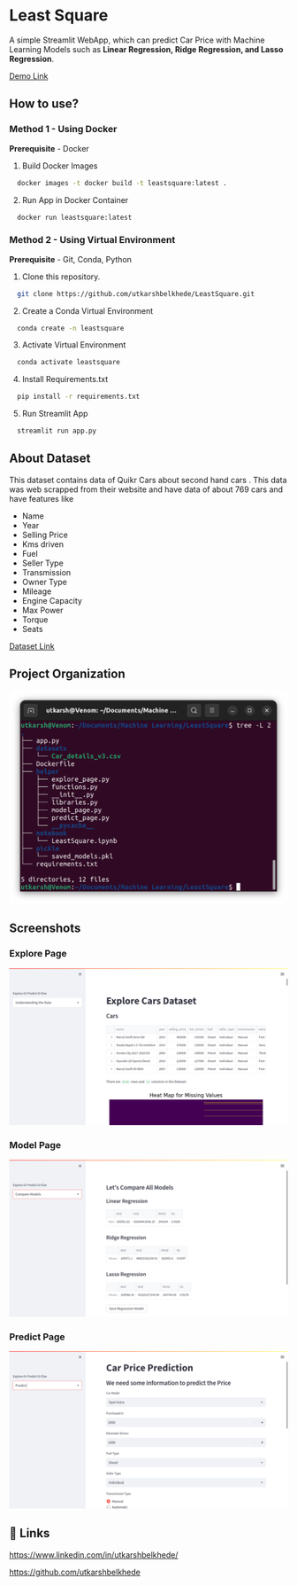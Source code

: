 
# Least Square

A simple Streamlit WebApp, which can predict Car Price with Machine Learning Models such as **Linear Regression, Ridge Regression, and Lasso Regression**.

[Demo Link](https://least2.herokuapp.com/)

## How to use?
### Method 1 - Using Docker
**Prerequisite** - Docker
1. Build Docker Images
```bash
  docker images -t docker build -t leastsquare:latest .
```
2. Run App in Docker Container
```bash
  docker run leastsquare:latest
```
### Method 2 - Using Virtual Environment
**Prerequisite** - Git, Conda, Python
1. Clone this repository.
```bash
  git clone https://github.com/utkarshbelkhede/LeastSquare.git
```
2. Create a Conda Virtual Environment
```bash
  conda create -n leastsquare
```
3. Activate Virtual Environment
```bash
  conda activate leastsquare
```
4. Install Requirements.txt
```bash
  pip install -r requirements.txt
```
5. Run Streamlit App
```bash
  streamlit run app.py
```

## About Dataset


This dataset contains data of Quikr Cars about second hand cars . This data was web scrapped from their website and have data of about 769 cars and have features like

- Name
- Year
- Selling Price
- Kms driven
- Fuel
- Seller Type
- Transmission
- Owner Type
- Mileage
- Engine Capacity
- Max Power
- Torque
- Seats

[Dataset Link](https://drive.google.com/file/d/1vZydeaBIGP1nKJF3oyBlIntvZ8oPje-Q/view?usp=sharing)

## Project Organization
![Tree](images/Tree.png)

## Screenshots

### Explore Page

![Explore Page](images/Explore_page.png)

### Model Page

![Model Page](images/Models_page.png)

### Predict Page

![Predict Page](images/Prediction_page.png)

## 🔗 Links

https://www.linkedin.com/in/utkarshbelkhede/

https://github.com/utkarshbelkhede